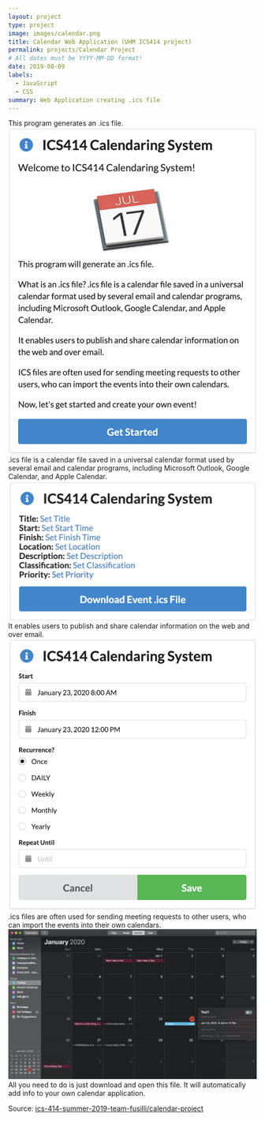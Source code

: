 ```yaml
---
layout: project
type: project
image: images/calendar.png
title: Calendar Web Application (UHM ICS414 project)
permalink: projects/Calendar Project
# All dates must be YYYY-MM-DD format!
date: 2019-08-09
labels:
  - JavaScript
  - CSS
summary: Web Application creating .ics file
---
```

This program generates an .ics file.
<img class="ui centered medium image" src="/images/calendar(1).png">
.ics file is a calendar file saved in a universal calendar format used by several email and calendar programs, including Microsoft Outlook, Google Calendar, and Apple Calendar.
<img class="ui centered medium image" src="/images/calendar(2).png">
It enables users to publish and share calendar information on the web and over email.
<img class="ui centered medium image" src="/images/calendar(3).png">
.ics files are often used for sending meeting requests to other users, who can import the events into their own calendars.
<img class="ui centered medium image" src="/images/calendar(5).png">
All you need to do is just download and open this file. It will automatically add info to your own calendar application.


Source: <a href="https://github.com/ics-414-summer-2019-team-fusilli/calendar-project"><i class="large github icon "></i>ics-414-summer-2019-team-fusilli/calendar-project</a>
